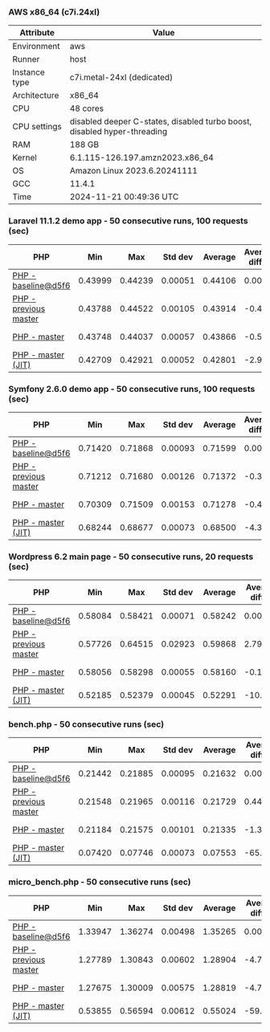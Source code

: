 ### AWS x86_64 (c7i.24xl)

|  Attribute    |     Value      |
|---------------|----------------|
| Environment   |aws|
| Runner        |host|
| Instance type |c7i.metal-24xl (dedicated)|
| Architecture  |x86_64
| CPU           |48 cores|
| CPU settings  |disabled deeper C-states, disabled turbo boost, disabled hyper-threading|
| RAM           |188 GB|
| Kernel        |6.1.115-126.197.amzn2023.x86_64|
| OS            |Amazon Linux 2023.6.20241111|
| GCC           |11.4.1|
| Time          |2024-11-21 00:49:36 UTC|

### Laravel 11.1.2 demo app - 50 consecutive runs, 100 requests (sec)

|     PHP     |     Min     |     Max     |    Std dev   |   Average  |  Average diff % |   Median   | Median diff % |     Memory    |
|-------------|-------------|-------------|--------------|------------|-----------------|------------|---------------|---------------|
|[PHP - baseline@d5f6](https://github.com/php/php-src/commit/d5f6e56610)|0.43999|0.44239|0.00051|0.44106|0.00%|0.44104|0.00%|41.82 MB|
|[PHP - previous master](https://github.com/php/php-src/commit/ba0ecaa107)|0.43788|0.44522|0.00105|0.43914|-0.44%|0.43899|-0.46%|41.69 MB|
|[PHP - master](https://github.com/php/php-src/commit/91f0b3bc04)|0.43748|0.44037|0.00057|0.43866|-0.54%|0.43870|-0.53%|41.69 MB|
|[PHP - master (JIT)](https://github.com/php/php-src/commit/91f0b3bc04)|0.42709|0.42921|0.00052|0.42801|-2.96%|0.42796|-2.97%|50.74 MB|

### Symfony 2.6.0 demo app - 50 consecutive runs, 100 requests (sec)

|     PHP     |     Min     |     Max     |    Std dev   |   Average  |  Average diff % |   Median   | Median diff % |     Memory    |
|-------------|-------------|-------------|--------------|------------|-----------------|------------|---------------|---------------|
|[PHP - baseline@d5f6](https://github.com/php/php-src/commit/d5f6e56610)|0.71420|0.71868|0.00093|0.71599|0.00%|0.71574|0.00%|37.33 MB|
|[PHP - previous master](https://github.com/php/php-src/commit/ba0ecaa107)|0.71212|0.71680|0.00126|0.71372|-0.32%|0.71341|-0.33%|37.39 MB|
|[PHP - master](https://github.com/php/php-src/commit/91f0b3bc04)|0.70309|0.71509|0.00153|0.71278|-0.45%|0.71297|-0.39%|37.39 MB|
|[PHP - master (JIT)](https://github.com/php/php-src/commit/91f0b3bc04)|0.68244|0.68677|0.00073|0.68500|-4.33%|0.68502|-4.29%|44.45 MB|

### Wordpress 6.2 main page - 50 consecutive runs, 20 requests (sec)

|     PHP     |     Min     |     Max     |    Std dev   |   Average  |  Average diff % |   Median   | Median diff % |     Memory    |
|-------------|-------------|-------------|--------------|------------|-----------------|------------|---------------|---------------|
|[PHP - baseline@d5f6](https://github.com/php/php-src/commit/d5f6e56610)|0.58084|0.58421|0.00071|0.58242|0.00%|0.58238|0.00%|42.95 MB|
|[PHP - previous master](https://github.com/php/php-src/commit/ba0ecaa107)|0.57726|0.64515|0.02923|0.59868|2.79%|0.57887|-0.60%|42.79 MB|
|[PHP - master](https://github.com/php/php-src/commit/91f0b3bc04)|0.58056|0.58298|0.00055|0.58160|-0.14%|0.58149|-0.15%|42.79 MB|
|[PHP - master (JIT)](https://github.com/php/php-src/commit/91f0b3bc04)|0.52185|0.52379|0.00045|0.52291|-10.22%|0.52300|-10.20%|61.89 MB|

### bench.php - 50 consecutive runs (sec)

|     PHP     |     Min     |     Max     |    Std dev   |   Average  |  Average diff % |   Median   | Median diff % |     Memory    |
|-------------|-------------|-------------|--------------|------------|-----------------|------------|---------------|---------------|
|[PHP - baseline@d5f6](https://github.com/php/php-src/commit/d5f6e56610)|0.21442|0.21885|0.00095|0.21632|0.00%|0.21617|0.00%|26.12 MB|
|[PHP - previous master](https://github.com/php/php-src/commit/ba0ecaa107)|0.21548|0.21965|0.00116|0.21729|0.44%|0.21707|0.41%|26.12 MB|
|[PHP - master](https://github.com/php/php-src/commit/91f0b3bc04)|0.21184|0.21575|0.00101|0.21335|-1.37%|0.21318|-1.39%|26.12 MB|
|[PHP - master (JIT)](https://github.com/php/php-src/commit/91f0b3bc04)|0.07420|0.07746|0.00073|0.07553|-65.09%|0.07543|-65.11%|27.28 MB|

### micro_bench.php - 50 consecutive runs (sec)

|     PHP     |     Min     |     Max     |    Std dev   |   Average  |  Average diff % |   Median   | Median diff % |     Memory    |
|-------------|-------------|-------------|--------------|------------|-----------------|------------|---------------|---------------|
|[PHP - baseline@d5f6](https://github.com/php/php-src/commit/d5f6e56610)|1.33947|1.36274|0.00498|1.35265|0.00%|1.35271|0.00%|20.38 MB|
|[PHP - previous master](https://github.com/php/php-src/commit/ba0ecaa107)|1.27789|1.30843|0.00602|1.28904|-4.70%|1.28873|-4.73%|20.38 MB|
|[PHP - master](https://github.com/php/php-src/commit/91f0b3bc04)|1.27675|1.30009|0.00575|1.28819|-4.77%|1.28764|-4.81%|20.38 MB|
|[PHP - master (JIT)](https://github.com/php/php-src/commit/91f0b3bc04)|0.53855|0.56594|0.00612|0.55024|-59.32%|0.54943|-59.38%|21.69 MB|
